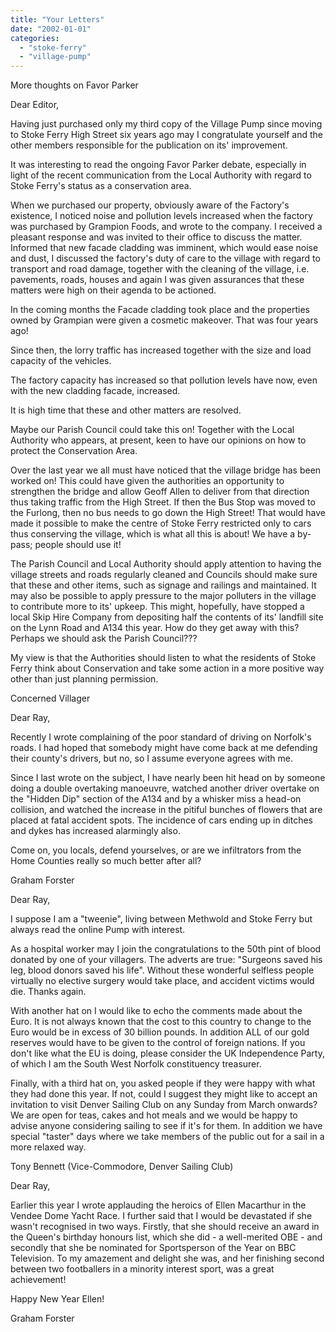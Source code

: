 ```yaml
---
title: "Your Letters"
date: "2002-01-01"
categories: 
  - "stoke-ferry"
  - "village-pump"
---
```


More thoughts on Favor Parker

Dear Editor,

Having just purchased only my third copy of the Village Pump since moving to Stoke Ferry High Street six years ago may I congratulate yourself and the other members responsible for the publication on its' improvement.

It was interesting to read the ongoing Favor Parker debate, especially in light of the recent communication from the Local Authority with regard to Stoke Ferry's status as a conservation area.

When we purchased our property, obviously aware of the Factory's existence, I noticed noise and pollution levels increased when the factory was purchased by Grampion Foods, and wrote to the company. I received a pleasant response and was invited to their office to discuss the matter. Informed that new facade cladding was imminent, which would ease noise and dust, I discussed the factory's duty of care to the village with regard to transport and road damage, together with the cleaning of the village, i.e. pavements, roads, houses and again I was given assurances that these matters were high on their agenda to be actioned.

In the coming months the Facade cladding took place and the properties owned by Grampian were given a cosmetic makeover. That was four years ago!

Since then, the lorry traffic has increased together with the size and load capacity of the vehicles.

The factory capacity has increased so that pollution levels have now, even with the new cladding facade, increased.

It is high time that these and other matters are resolved.

Maybe our Parish Council could take this on! Together with the Local Authority who appears, at present, keen to have our opinions on how to protect the Conservation Area.

Over the last year we all must have noticed that the village bridge has been worked on! This could have given the authorities an opportunity to strengthen the bridge and allow Geoff Allen to deliver from that direction thus taking traffic from the High Street. If then the Bus Stop was moved to the Furlong, then no bus needs to go down the High Street! That would have made it possible to make the centre of Stoke Ferry restricted only to cars thus conserving the village, which is what all this is about! We have a by-pass; people should use it!

The Parish Council and Local Authority should apply attention to having the village streets and roads regularly cleaned and Councils should make sure that these and other items, such as signage and railings and maintained. It may also be possible to apply pressure to the major polluters in the village to contribute more to its' upkeep. This might, hopefully, have stopped a local Skip Hire Company from depositing half the contents of its' landfill site on the Lynn Road and A134 this year. How do they get away with this? Perhaps we should ask the Parish Council???

My view is that the Authorities should listen to what the residents of Stoke Ferry think about Conservation and take some action in a more positive way other than just planning permission.

Concerned Villager

Dear Ray,

Recently I wrote complaining of the poor standard of driving on Norfolk's roads. I had hoped that somebody might have come back at me defending their county's drivers, but no, so I assume everyone agrees with me.

Since I last wrote on the subject, I have nearly been hit head on by someone doing a double overtaking manoeuvre, watched another driver overtake on the "Hidden Dip" section of the A134 and by a whisker miss a head-on collision, and watched the increase in the pitiful bunches of flowers that are placed at fatal accident spots. The incidence of cars ending up in ditches and dykes has increased alarmingly also.

Come on, you locals, defend yourselves, or are we infiltrators from the Home Counties really so much better after all?

Graham Forster

Dear Ray,

I suppose I am a "tweenie", living between Methwold and Stoke Ferry but always read the online Pump with interest.

As a hospital worker may I join the congratulations to the 50th pint of blood donated by one of your villagers. The adverts are true: "Surgeons saved his leg, blood donors saved his life". Without these wonderful selfless people virtually no elective surgery would take place, and accident victims would die. Thanks again.

With another hat on I would like to echo the comments made about the Euro. It is not always known that the cost to this country to change to the Euro would be in excess of 30 billion pounds. In addition ALL of our gold reserves would have to be given to the control of foreign nations. If you don't like what the EU is doing, please consider the UK Independence Party, of which I am the South West Norfolk constituency treasurer.

Finally, with a third hat on, you asked people if they were happy with what they had done this year. If not, could I suggest they might like to accept an invitation to visit Denver Sailing Club on any Sunday from March onwards? We are open for teas, cakes and hot meals and we would be happy to advise anyone considering sailing to see if it's for them. In addition we have special "taster" days where we take members of the public out for a sail in a more relaxed way.

Tony Bennett (Vice-Commodore, Denver Sailing Club)

Dear Ray,

Earlier this year I wrote applauding the heroics of Ellen Macarthur in the Vendee Dome Yacht Race. I further said that I would be devastated if she wasn't recognised in two ways. Firstly, that she should receive an award in the Queen's birthday honours list, which she did - a well-merited OBE - and secondly that she be nominated for Sportsperson of the Year on BBC Television. To my amazement and delight she was, and her finishing second between two footballers in a minority interest sport, was a great achievement!

Happy New Year Ellen!

Graham Forster
